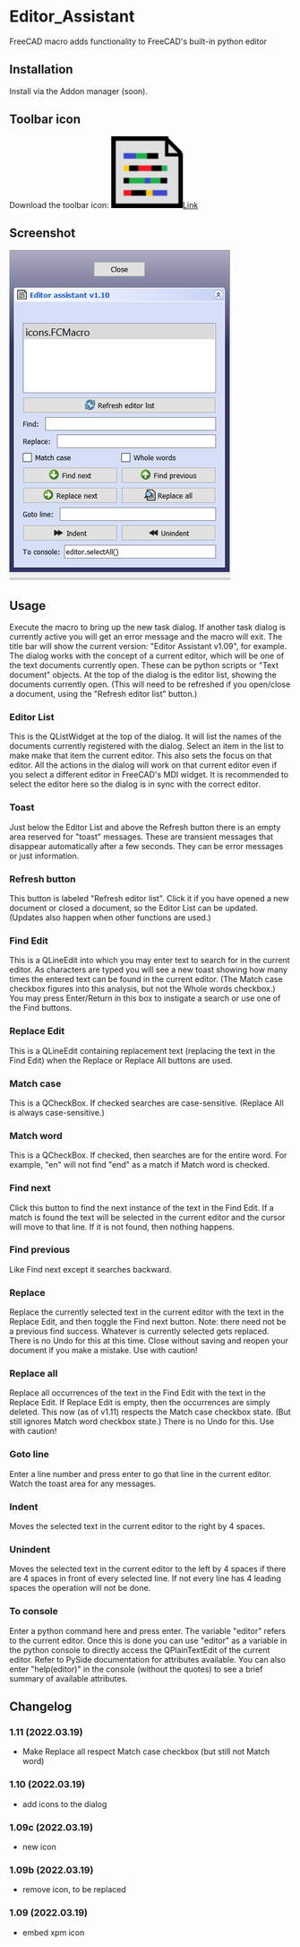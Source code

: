 # Editor_Assistant
FreeCAD macro adds functionality to FreeCAD's built-in python editor

## Installation
Install via the Addon manager (soon).

## Toolbar icon
Download the toolbar icon: <img src="Editor_Assistant_Icon.svg" alt="icon"><a href="Editor_Assistant_Icon.svg">Link</a><br/>

## Screenshot
<img src="Editor_Assistant_scr1.png" alt="screenshot">

## Usage
Execute the macro to bring up the new task dialog.  If another task dialog is currently active you will get an error message and the macro will exit.  The title bar will show the current version: "Editor Assistant v1.09", for example.  The dialog works with the concept of a current editor, which will be one of the text documents currently open.  These can be python scripts or "Text document" objects.  At the top of the dialog is the editor list, showing the documents currently open.  (This will need to be refreshed if you open/close a document, using the "Refresh editor list" button.)
### Editor List
This is the QListWidget at the top of the dialog.  It will list the names of the documents currently registered with the dialog.  Select an item in the list to make make that item the current editor.  This also sets the focus on that editor.  All the actions in the dialog will work on that current editor even if you select a different editor in FreeCAD's MDI widget.  It is recommended to select the editor here so the dialog is in sync with the correct editor.
### Toast
Just below the Editor List and above the Refresh button there is an empty area reserved for "toast" messages.  These are transient messages that disappear automatically after a few seconds.  They can be error messages or just information.
### Refresh button
This button is labeled "Refresh editor list".  Click it if you have opened a new document or closed a document, so the Editor List can be updated.  (Updates also happen when other functions are used.)
### Find Edit
This is a QLineEdit into which you may enter text to search for in the current editor.  As characters are typed you will see a new toast showing how many times the entered text can be found in the current editor.  (The Match case checkbox figures into this analysis, but not the Whole words checkbox.)  You may press Enter/Return in this box to instigate a search or use one of the Find buttons.
### Replace Edit
This is a QLineEdit containing replacement text (replacing the text in the Find Edit) when the Replace or Replace All buttons are used.
### Match case
This is a QCheckBox.  If checked searches are case-sensitive.  (Replace All is always case-sensitive.)
### Match word
This is a QCheckBox.  If checked, then searches are for the entire word.  For example, "en" will not find "end" as a match if Match word is checked.
### Find next
Click this button to find the next instance of the text in the Find Edit.  If a match is found the text will be selected in the current editor and the cursor will move to that line.  If it is not found, then nothing happens.
### Find previous
Like Find next except it searches backward.
### Replace
Replace the currently selected text in the current editor with the text in the Replace Edit, and then toggle the Find next button.  Note: there need not be a previous find success.  Whatever is currently selected gets replaced.  There is no Undo for this at this time.  Close without saving and reopen your document if you make a mistake.  Use with caution!
### Replace all
Replace all occurrences of the text in the Find Edit with the text in the Replace Edit.  If Replace Edit is empty, then the occurrences are simply deleted.  This now (as of v1.11) respects the Match case checkbox state.  (But still ignores Match word checkbox state.)  There is no Undo for this.  Use with caution!
### Goto line
Enter a line number and press enter to go that line in the current editor.  Watch the toast area for any messages.
### Indent
Moves the selected text in the current editor to the right by 4 spaces.
### Unindent
Moves the selected text in the current editor to the left by 4 spaces if there are 4 spaces in front of every selected line.  If not every line has 4 leading spaces the operation will not be done.
### To console
Enter a python command here and press enter.  The variable "editor" refers to the current editor.  Once this is done you can use "editor" as a variable in the python console to directly access the QPlainTextEdit of the current editor.  Refer to PySide documentation for attributes available.  You can also enter "help(editor)" in the console (without the quotes) to see a brief summary of available attributes.


## Changelog
### 1.11 (2022.03.19)
* Make Replace all respect Match case checkbox (but still not Match word)
### 1.10 (2022.03.19)
* add icons to the dialog
### 1.09c (2022.03.19)
* new icon
### 1.09b (2022.03.19)
* remove icon, to be replaced
### 1.09 (2022.03.19)
* embed xpm icon


